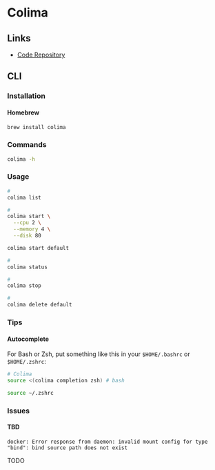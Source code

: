 # Colima

## Links

- [Code Repository](https://github.com/abiosoft/colima)

## CLI

### Installation

#### Homebrew

```sh
brew install colima
```

### Commands

```sh
colima -h
```

### Usage

```sh
#
colima list

#
colima start \
  --cpu 2 \
  --memory 4 \
  --disk 80

colima start default

#
colima status

#
colima stop

#
colima delete default
```

<!--
kubernetes
nerdctl
ssh
ssh-config
template
-->

### Tips

#### Autocomplete

For Bash or Zsh, put something like this in your `$HOME/.bashrc` or `$HOME/.zshrc`:

```sh
# Colima
source <(colima completion zsh) # bash
```

```sh
source ~/.zshrc
```

### Issues

#### TBD

```log
docker: Error response from daemon: invalid mount config for type "bind": bind source path does not exist
```

<!--
https://github.com/abiosoft/colima/issues/406
-->

TODO

